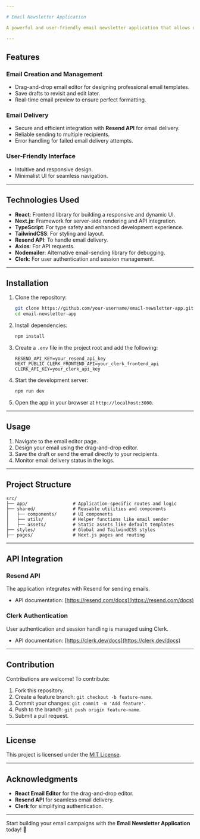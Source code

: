 ```yaml
---

# Email Newsletter Application

A powerful and user-friendly email newsletter application that allows users to design, save, and send professional emails effortlessly. Built with React, Next.js, and Resend API, this application is perfect for managing email campaigns effectively.

---
```


## Features

### Email Creation and Management
- Drag-and-drop email editor for designing professional email templates.
- Save drafts to revisit and edit later.
- Real-time email preview to ensure perfect formatting.

### Email Delivery
- Secure and efficient integration with **Resend API** for email delivery.
- Reliable sending to multiple recipients.
- Error handling for failed email delivery attempts.

### User-Friendly Interface
- Intuitive and responsive design.
- Minimalist UI for seamless navigation.

---

## Technologies Used

- **React**: Frontend library for building a responsive and dynamic UI.
- **Next.js**: Framework for server-side rendering and API integration.
- **TypeScript**: For type safety and enhanced development experience.
- **TailwindCSS**: For styling and layout.
- **Resend API**: To handle email delivery.
- **Axios**: For API requests.
- **Nodemailer**: Alternative email-sending library for debugging.
- **Clerk**: For user authentication and session management.

---

## Installation

1. Clone the repository:
   ```bash
   git clone https://github.com/your-username/email-newsletter-app.git
   cd email-newsletter-app
   ```

2. Install dependencies:
   ```bash
   npm install
   ```

3. Create a `.env` file in the project root and add the following:
   ```env
   RESEND_API_KEY=your_resend_api_key
   NEXT_PUBLIC_CLERK_FRONTEND_API=your_clerk_frontend_api
   CLERK_API_KEY=your_clerk_api_key
   ```

4. Start the development server:
   ```bash
   npm run dev
   ```

5. Open the app in your browser at `http://localhost:3000`.

---

## Usage

1. Navigate to the email editor page.
2. Design your email using the drag-and-drop editor.
3. Save the draft or send the email directly to your recipients.
4. Monitor email delivery status in the logs.

---

## Project Structure

```
src/
├── app/                 # Application-specific routes and logic
├── shared/              # Reusable utilities and components
│   ├── components/      # UI components
│   ├── utils/           # Helper functions like email sender
│   ├── assets/          # Static assets like default templates
├── styles/              # Global and TailwindCSS styles
├── pages/               # Next.js pages and routing
```

---

## API Integration

### Resend API
The application integrates with Resend for sending emails. 
- API documentation: [https://resend.com/docs](https://resend.com/docs)

### Clerk Authentication
User authentication and session handling is managed using Clerk. 
- API documentation: [https://clerk.dev/docs](https://clerk.dev/docs)

---

## Contribution

Contributions are welcome! To contribute:
1. Fork this repository.
2. Create a feature branch: `git checkout -b feature-name`.
3. Commit your changes: `git commit -m 'Add feature'`.
4. Push to the branch: `git push origin feature-name`.
5. Submit a pull request.

---

## License

This project is licensed under the [MIT License](LICENSE).

---

## Acknowledgments

- **React Email Editor** for the drag-and-drop editor.
- **Resend API** for seamless email delivery.
- **Clerk** for simplifying authentication.

--- 

Start building your email campaigns with the **Email Newsletter Application** today! 🚀

